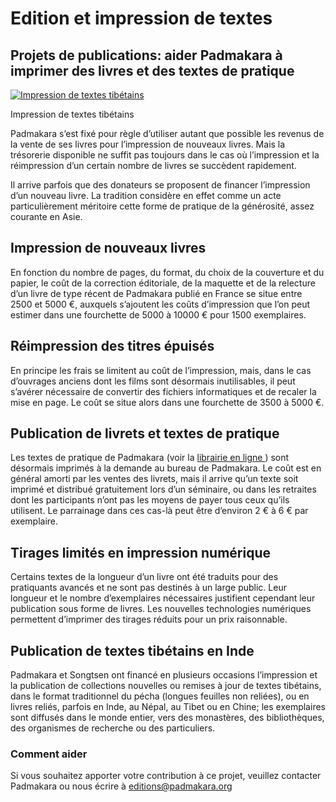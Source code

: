 ﻿#  Edition et impression de textes 

##  Projets de publications: aider Padmakara à imprimer des livres et des textes de pratique 

[ ![Impression de textes tibétains](/images/img_impression-150x150.jpg) ](/images/img_impression.jpg)

Impression de textes tibétains 

Padmakara s’est fixé pour règle d’utiliser autant que possible les revenus de la vente de ses livres pour l’impression de nouveaux livres. Mais la trésorerie disponible ne suffit pas toujours dans le cas où l’impression et la réimpression d’un certain nombre de livres se succèdent rapidement. 

Il arrive parfois que des donateurs se proposent de financer l’impression d’un nouveau livre. La tradition considère en effet comme un acte particulièrement méritoire cette forme de pratique de la générosité, assez courante en Asie. 

##  Impression de nouveaux livres 

En fonction du nombre de pages, du format, du choix de la couverture et du papier, le coût de la correction éditoriale, de la maquette et de la relecture d’un livre de type récent de Padmakara publié en France se situe entre 2500 et 5000 €, auxquels s’ajoutent les coûts d’impression que l’on peut estimer dans une fourchette de 5000 à 10000 € pour 1500 exemplaires. 

##  Réimpression des titres épuisés 

En principe les frais se limitent au coût de l’impression, mais, dans le cas d’ouvrages anciens dont les films sont désormais inutilisables, il peut s’avérer nécessaire de convertir des fichiers informatiques et de recaler la mise en page. Le coût se situe alors dans une fourchette de 3500 à 5000 €. 

##  Publication de livrets et textes de pratique 

Les textes de pratique de Padmakara (voir la [ librairie en ligne ](http://www.padmakara.com/) ) sont désormais imprimés à la demande au bureau de Padmakara. Le coût est en général amorti par les ventes des livrets, mais il arrive qu’un texte soit imprimé et distribué gratuitement lors d’un séminaire, ou dans les retraites dont les participants n’ont pas les moyens de payer tous ceux qu’ils utilisent. Le parrainage dans ces cas-là peut être d’environ 2 € à 6 € par exemplaire. 

##  Tirages limités en impression numérique 

Certains textes de la longueur d’un livre ont été traduits pour des pratiquants avancés et ne sont pas destinés à un large public. Leur longueur et le nombre d’exemplaires nécessaires justifient cependant leur publication sous forme de livres. Les nouvelles technologies numériques permettent d’imprimer des tirages réduits pour un prix raisonnable. 

##  Publication de textes tibétains en Inde 

Padmakara et Songtsen ont financé en plusieurs occasions l’impression et la publication de collections nouvelles ou remises à jour de textes tibétains, dans le format traditionnel du pécha (longues feuilles non reliées), ou en livres reliés, parfois en Inde, au Népal, au Tibet ou en Chine; les exemplaires sont diffusés dans le monde entier, vers des monastères, des bibliothèques, des organismes de recherche ou des particuliers. 

###  Comment aider 

Si vous souhaitez apporter votre contribution à ce projet, veuillez contacter Padmakara ou nous écrire à [ editions@padmakara.org ](mailto:editions@padmakara.org)
